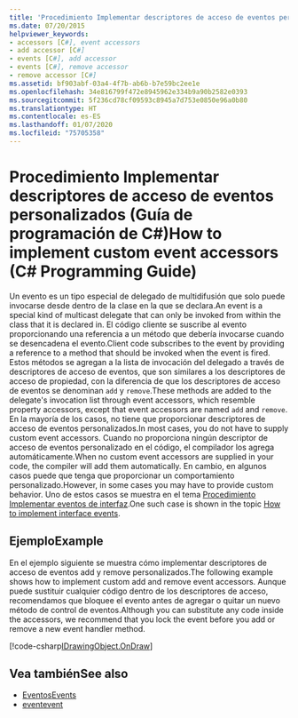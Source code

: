 ```yaml
---
title: 'Procedimiento Implementar descriptores de acceso de eventos personalizados: Guía de programación de C#'
ms.date: 07/20/2015
helpviewer_keywords:
- accessors [C#], event accessors
- add accessor [C#]
- events [C#], add accessor
- events [C#], remove accessor
- remove accessor [C#]
ms.assetid: bf903abf-03a4-4f7b-ab6b-b7e59bc2ee1e
ms.openlocfilehash: 34e816799f472e8945962e334b9a90b2582e0393
ms.sourcegitcommit: 5f236cd78cf09593c8945a7d753e0850e96a0b80
ms.translationtype: HT
ms.contentlocale: es-ES
ms.lasthandoff: 01/07/2020
ms.locfileid: "75705358"
---
```

# <a name="how-to-implement-custom-event-accessors-c-programming-guide"></a><span data-ttu-id="47bc8-102">Procedimiento Implementar descriptores de acceso de eventos personalizados (Guía de programación de C#)</span><span class="sxs-lookup"><span data-stu-id="47bc8-102">How to implement custom event accessors (C# Programming Guide)</span></span>
<span data-ttu-id="47bc8-103">Un evento es un tipo especial de delegado de multidifusión que solo puede invocarse desde dentro de la clase en la que se declara.</span><span class="sxs-lookup"><span data-stu-id="47bc8-103">An event is a special kind of multicast delegate that can only be invoked from within the class that  it is declared in.</span></span> <span data-ttu-id="47bc8-104">El código cliente se suscribe al evento proporcionando una referencia a un método que debería invocarse cuando se desencadena el evento.</span><span class="sxs-lookup"><span data-stu-id="47bc8-104">Client code subscribes to the event by providing a reference to a method that should be invoked when the event is fired.</span></span> <span data-ttu-id="47bc8-105">Estos métodos se agregan a la lista de invocación del delegado a través de descriptores de acceso de eventos, que son similares a los descriptores de acceso de propiedad, con la diferencia de que los descriptores de acceso de eventos se denominan `add` y `remove`.</span><span class="sxs-lookup"><span data-stu-id="47bc8-105">These methods are added to the delegate's invocation list through event accessors, which resemble property accessors, except that event accessors are named `add` and `remove`.</span></span> <span data-ttu-id="47bc8-106">En la mayoría de los casos, no tiene que proporcionar descriptores de acceso de eventos personalizados.</span><span class="sxs-lookup"><span data-stu-id="47bc8-106">In most cases, you do not have to supply custom event accessors.</span></span> <span data-ttu-id="47bc8-107">Cuando no proporciona ningún descriptor de acceso de eventos personalizado en el código, el compilador los agrega automáticamente.</span><span class="sxs-lookup"><span data-stu-id="47bc8-107">When no custom event accessors are supplied in your code, the compiler will add them automatically.</span></span> <span data-ttu-id="47bc8-108">En cambio, en algunos casos puede que tenga que proporcionar un comportamiento personalizado.</span><span class="sxs-lookup"><span data-stu-id="47bc8-108">However, in some cases you may have to provide custom behavior.</span></span> <span data-ttu-id="47bc8-109">Uno de estos casos se muestra en el tema [Procedimiento Implementar eventos de interfaz](./how-to-implement-interface-events.md).</span><span class="sxs-lookup"><span data-stu-id="47bc8-109">One such case is shown in the topic [How to implement interface events](./how-to-implement-interface-events.md).</span></span>
  
## <a name="example"></a><span data-ttu-id="47bc8-110">Ejemplo</span><span class="sxs-lookup"><span data-stu-id="47bc8-110">Example</span></span>  
 <span data-ttu-id="47bc8-111">En el ejemplo siguiente se muestra cómo implementar descriptores de acceso de eventos add y remove personalizados.</span><span class="sxs-lookup"><span data-stu-id="47bc8-111">The following example shows how to implement custom add and remove event accessors.</span></span> <span data-ttu-id="47bc8-112">Aunque puede sustituir cualquier código dentro de los descriptores de acceso, recomendamos que bloquee el evento antes de agregar o quitar un nuevo método de control de eventos.</span><span class="sxs-lookup"><span data-stu-id="47bc8-112">Although you can substitute any code inside the accessors, we recommend that you lock the event before you add or remove a new event handler method.</span></span>  
  
[!code-csharp[IDrawingObject.OnDraw](~/samples/snippets/csharp/VS_Snippets_VBCSharp/csProgGuideEvents/CS/Events.cs#IDrawingObjectOnDraw)]  
  
## <a name="see-also"></a><span data-ttu-id="47bc8-113">Vea también</span><span class="sxs-lookup"><span data-stu-id="47bc8-113">See also</span></span>

- [<span data-ttu-id="47bc8-114">Eventos</span><span class="sxs-lookup"><span data-stu-id="47bc8-114">Events</span></span>](./index.md)
- [<span data-ttu-id="47bc8-115">event</span><span class="sxs-lookup"><span data-stu-id="47bc8-115">event</span></span>](../../language-reference/keywords/event.md)
